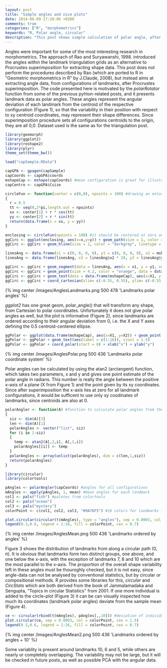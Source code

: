 ```yaml
---
layout: post
title: "Simple angles and nice plots"
date: 2014-06-09 17:28:06 +0200
comments: true
categories: ["R", "morphometrics"]
keywords: "R, Polar angle, circular"
description: "This post shows simple calculation of polar angle, after superimposition"
---
```


Angles were important for some of the most interesting research in morphometrics. The approach of Rao and Suryawanshi, 1998. introduced the angles within the landmark triangulation grids as an alternative to Procrustes superimposition for extracting shape data. This post does not perform the procedures described by Rao (which are ported to R in "Geometric morphometrics in R" by J.Claude, 2008), but instead aims at extracting angle data, from configurations of landmarks, after Procrustes superimposition. The code presented here is motivated by the *polarRotator* function from some of the previous pyhton-related posts, and it presents landmark data as polar angles. These angles represent the angular deviation of each landmark from the centroid of the respective configuration (Figure 1), so that the variability in their position with respect to xy centroid coordinates, may represent their shape differences. Since superimposition procedure sets all configurations centroids to the origin, they are all 0,0. Dataset used is the same as for the triangulation post.

```r Plotting the circle, centroid axes and mean configuration
library(geomorph)
library(ggplot2)
library(reshape2)
library(plyr)
theme_set(theme_bw())

load("capSample.RData")

capGPA <- gpagen(capSample)
capCoords <- capGPA$coords
mshapeCap <- mshape(capCoords) #mean configuration is great for illustrations
capCentro <- capGPA$Csize

circleFun <- function(center = c(0,0), npoints = 100) #drawing an enlosing circle set at the origin (0,0)
{
  r = 0.5
  tt <- seq(0,2*pi,length.out = npoints)
  xx <- center[1] + r * cos(tt)
  yy <- center[2] + r * sin(tt)
  return(data.frame(x = xx, y = yy))
}

enclosing <- circleFun(npoints = 100) #it should be centered at zero and have diameter 0.5
ggCirc <- ggplot(enclosing, aes(x=x,y=y)) + geom_path(size = 1, color = "darkgrey", linetype = 1)
ggCirc <- ggCirc + geom_hline(size = 1, color = "darkgrey", linetype = 1) + geom_vline(size = 1, color = "darkgrey", linetype = 1)

linesAng <- data.frame(x1 = c(0, 0, 0, 0), y1 = c(0, 0, 0, 0), x2 = mshapeCap[,1], y2 = mshapeCap[,2]) #point coordinates
linesAng <- data.frame(linesAng, x3 = linesAng$x2 * 20, y3 = linesAng$y2 *20) #so that the lines would extend through landmarks

ggCirc <- ggCirc + geom_segment(data = linesAng, aes(x = x1, y = y1, xend = x3, yend = y3), colour = "lightblue", size = 1)
ggCirc <- ggCirc + geom_point(size = 4.2, color = "orange", data = data.frame(mshapeCap), aes(x=X1, y = X2))
ggCirc <- ggCirc + geom_text(data = data.frame(mshapeCap), aes(x=X1, y = X2, label = c(1:16)), vjust = -1.2)
ggCirc <- ggCirc + coord_cartesian(xlim= c(-0.55, 0.55), ylim= c(-0.55, 0.55))
```   
{% img center /images/AnglesLandmarks.png 500 478 'Landmarks polar angles' %}

*ggplot2* has one great geom, polar_angle() that will transform any shape, from Cartesian to polar coordinates. Unfortunately it does not give polar angles as well, but the plot is informative (Figure 2), since landmarks are ordered according to their angular deviation from 0, i.e. the X and Y axes defining the 0.5 centroid-centered ellipse.  

```r Polar coordinate system in ggplot2
ggPolar <- ggplot(data.frame(mshapeCap), aes(x=X1, y=X2)) + geom_point(size = 4.2, color = "orange")
ggPolar <- ggPolar + geom_text(aes(label = c(1:16)), vjust = 1.5)
ggPolar <- ggPolar + coord_polar(start = 0) + xlab("x") + ylab("y")
```

{% img center /images/AnglesPolar.png 500 436 'Landmarks polar coordinate system' %}

Polar angles can be calculated by using the atan2 (arctangent) function, which takes two parameters, x and y and gives one point estimate of the polar angle in radians. This number is really the angle between the positive x-axis of a plane (X from Figure 1) and the point given by its xy coordinates. Since after superimposition the x-axis lies at zero for all landmark configurations, it would be sufficent to use only xy coodinates of landmarks, since centroids are also at 0.

```r Polar angles with atan2 function
polarAngler <- function(A) #function to calculate polar angles from the array
{
  siz <- dim(A)[3]
  len <- dim(A)[1]
  polarAngles <- vector("list", siz)
  for (i in 1:siz)
  {
    temp <- atan2(A[,2,i], A[,1,i])
    polarAngles[[i]] <- temp
  }
  polarAngles <- array(unlist(polarAngles), dim = c(len,1,siz))
  return(polarAngles)
}

library(circular)
library(colortools)

pAngles <- polarAngler(capCoords) #angles for all configurations
mAngles <- apply(pAngles, 1, mean) #mean angles for each landmark
col1 <- pals("fish") #paletes from colortools
col2 <- pals("ocean")
col3 <- pals("mystery")
colorPoint <- c(col1, col2, col3, "#9A76F5") #16 colors for landmarks in whell

plot.circular(circular(t(mAngles), type = "angles"), sep = 0.0003, col = colorPoint, cex = 1.5)
legend(0.3,0.6, legend = 1:16, fill = colorPoint, cex = 0.7)

``` 

{% img center /images/AnglesMean.png 500 436 'Landmarks ordered by angles' %}

Figure 3 shows the distribution of landmarks from along a circular path (0,  	π). It is obvious that landmarks form two distinct groups, one above, and one below the x-axis, with the exception of landmarks 7, 8 and 10 which are the most parallel to the x-axis. The proportion of the overall shape variability left in these angles must be thouroghly checked, but it is not easy, since angle-data can not be analysed by conventional statistics, but by circular or compositional methods. R provides some libraries for this, *circular* and *CircStats* which are both derived from the book of Jammalamadaka and Sengupta, "Topics in circular Statistics" from 2001. If one more individual is added to the circle-plot (Figure 3) it can be can visually inspected how much its coordinates (landmark polar angles) deviate from the sample mean (Figure 4).

```r Adding individual 10 to circular plot
ce <- circular(rbind(t(mAngles), pAngles[,,10])) #deviation of individual 10 from the mean
plot.circular(ce, sep = 0.0003, col = colorPoint, cex = 1.5)
legend(0.3,0.6, legend = 1:16, fill = colorPoint, cex = 0.7)
```

{% img center /images/AnglesMean2.png 500 436 'Landmarks ordered by angles + 10' %}
 
 Some variablity is present around landmarks 10, 6 and 5, while others are nearly or completely overlapping. The variability may not be large, but it will be checked in future posts, as well as possible PCA with the angular data.   

